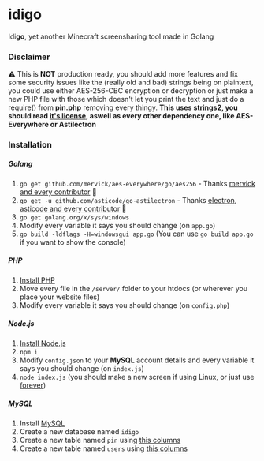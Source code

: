 # idigo
Idi**go**, yet another Minecraft screensharing tool made in Golang

### Disclaimer
⚠️ This is **__NOT__** production ready, you should add more features and fix some security issues like the (really old and bad) strings being on plaintext, you could use either AES-256-CBC encryption or decryption or just make a new PHP file with those which doesn't let you print the text and just do a require() from **pin.php** removing every <?php ?> thingy. **This uses [strings2](https://github.com/glmcdona/strings2), you should read [it's license](https://github.com/glmcdona/strings2/blob/master/license.txt), aswell as every other dependency one, like AES-Everywhere or Astilectron**

### Installation
##### Golang
1. `go get github.com/mervick/aes-everywhere/go/aes256` - Thanks [mervick and every contributor](https://github.com/mervick/aes-everywhere) 💖
2. `go get -u github.com/asticode/go-astilectron` - Thanks [electron](https://www.electronjs.org/), [asticode and every contributor](https://github.com/asticode/go-astilectron) 💖
3. `go get golang.org/x/sys/windows`
4. Modify every variable it says you should change (on `app.go`)
4. `go build -ldflags -H=windowsgui app.go` (You can use `go build app.go` if you want to show the console)
##### PHP
1. [Install PHP](https://www.php.net/downloads)
2. Move every file in the `/server/` folder to your htdocs (or wherever you place your website files)
3. Modify every variable it says you should change (on `config.php`)
##### Node.js
1. [Install Node.js](https://nodejs.org/en/download/)
2. `npm i`
3. Modify `config.json` to your **MySQL** account details and every variable it says you should change (on `index.js`)
4. `node index.js` (you should make a new screen if using Linux, or just use [forever](https://www.npmjs.com/package/forever))
##### MySQL
1. Install [MySQL](https://dev.mysql.com/downloads/)
2. Create a new database named `idigo`
3. Create a new table named `pin` using [this columns](https://gist.github.com/tinopai/01fa90e57bdb0cb4412efa63d43896a7#file-idigo-mysql-L14-L23)
4. Create a new table named `users` using [this columns](https://gist.github.com/tinopai/01fa90e57bdb0cb4412efa63d43896a7#file-idigo-mysql-L2-L10)

